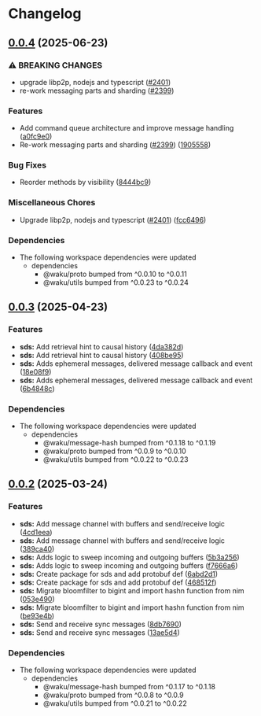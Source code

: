 # Changelog

## [0.0.4](https://github.com/waku-org/js-waku/compare/sds-v0.0.3...sds-v0.0.4) (2025-06-23)


### ⚠ BREAKING CHANGES

* upgrade libp2p, nodejs and typescript ([#2401](https://github.com/waku-org/js-waku/issues/2401))
* re-work messaging parts and sharding  ([#2399](https://github.com/waku-org/js-waku/issues/2399))

### Features

* Add command queue architecture and improve message handling ([a0fc9e0](https://github.com/waku-org/js-waku/commit/a0fc9e05d4ef103b58c8ef0574bdaaaa421bf4da))
* Re-work messaging parts and sharding  ([#2399](https://github.com/waku-org/js-waku/issues/2399)) ([1905558](https://github.com/waku-org/js-waku/commit/1905558753a7bf61c3dd27d6892d0f561d4c57c6))


### Bug Fixes

* Reorder methods by visibility ([8444bc9](https://github.com/waku-org/js-waku/commit/8444bc940fd26b52a0b1662f6923b49a22f9325d))


### Miscellaneous Chores

* Upgrade libp2p, nodejs and typescript ([#2401](https://github.com/waku-org/js-waku/issues/2401)) ([fcc6496](https://github.com/waku-org/js-waku/commit/fcc6496fef914c56f6a4d2d17c494c8b94caea3c))


### Dependencies

* The following workspace dependencies were updated
  * dependencies
    * @waku/proto bumped from ^0.0.10 to ^0.0.11
    * @waku/utils bumped from ^0.0.23 to ^0.0.24

## [0.0.3](https://github.com/waku-org/js-waku/compare/sds-v0.0.2...sds-v0.0.3) (2025-04-23)


### Features

* **sds:** Add retrieval hint to causal history ([4da382d](https://github.com/waku-org/js-waku/commit/4da382d59489645802d9efeb68e8eb05cdc95ec1))
* **sds:** Add retrieval hint to causal history ([408be95](https://github.com/waku-org/js-waku/commit/408be95a1317210e43a2caff3ecff40d457d17c4))
* **sds:** Adds ephemeral messages, delivered message callback and event ([18e08f9](https://github.com/waku-org/js-waku/commit/18e08f94dfb20538ebf6575acb7e7e395a08d2c1))
* **sds:** Adds ephemeral messages, delivered message callback and event ([6b4848c](https://github.com/waku-org/js-waku/commit/6b4848c8536d39914915dba011d4a075bfed0e4a))


### Dependencies

* The following workspace dependencies were updated
  * dependencies
    * @waku/message-hash bumped from ^0.1.18 to ^0.1.19
    * @waku/proto bumped from ^0.0.9 to ^0.0.10
    * @waku/utils bumped from ^0.0.22 to ^0.0.23

## [0.0.2](https://github.com/waku-org/js-waku/compare/sds-v0.0.1...sds-v0.0.2) (2025-03-24)


### Features

* **sds:** Add message channel with buffers and send/receive logic ([4cd1eea](https://github.com/waku-org/js-waku/commit/4cd1eea05a470a23cde8a6457addd3ac76289045))
* **sds:** Add message channel with buffers and send/receive logic ([389ca40](https://github.com/waku-org/js-waku/commit/389ca4062eebda91eac6d8e212ca4d063e7ac103))
* **sds:** Adds logic to sweep incoming and outgoing buffers ([5b3a256](https://github.com/waku-org/js-waku/commit/5b3a256b4cbba27a0640061ce90f9101bc56431e))
* **sds:** Adds logic to sweep incoming and outgoing buffers ([f7666a6](https://github.com/waku-org/js-waku/commit/f7666a658853726f732f39d7551227e5146114c9))
* **sds:** Create package for sds and add protobuf def ([6abd2d1](https://github.com/waku-org/js-waku/commit/6abd2d18a13f4a960c1d34404afd5972956035b4))
* **sds:** Create package for sds and add protobuf def ([468512f](https://github.com/waku-org/js-waku/commit/468512fa85a5e6c1618803338e0e9d17e1a9c4b7))
* **sds:** Migrate bloomfilter to bigint and import hashn function from nim ([053e490](https://github.com/waku-org/js-waku/commit/053e4901e7a523c47e5c3b73804ed6144a7ca563))
* **sds:** Migrate bloomfilter to bigint and import hashn function from nim ([be93e4b](https://github.com/waku-org/js-waku/commit/be93e4b71f1ecc2c6e3447cd7c5f46af24f70941))
* **sds:** Send and receive sync messages ([8db7690](https://github.com/waku-org/js-waku/commit/8db7690233ee34884d7d8d9174cf3b9a4bcb1e79))
* **sds:** Send and receive sync messages ([13ae5d4](https://github.com/waku-org/js-waku/commit/13ae5d4f73ef4828249a766a6a579c0aa281252e))


### Dependencies

* The following workspace dependencies were updated
  * dependencies
    * @waku/message-hash bumped from ^0.1.17 to ^0.1.18
    * @waku/proto bumped from ^0.0.8 to ^0.0.9
    * @waku/utils bumped from ^0.0.21 to ^0.0.22
